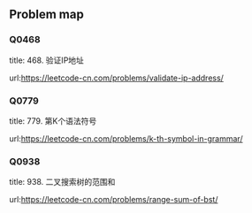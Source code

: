 ## Problem map

### Q0468
title: 468. 验证IP地址

url:<https://leetcode-cn.com/problems/validate-ip-address/>


### Q0779

title: 779. 第K个语法符号

url:<https://leetcode-cn.com/problems/k-th-symbol-in-grammar/>



### Q0938

title: 938. 二叉搜索树的范围和

url:<https://leetcode-cn.com/problems/range-sum-of-bst/>